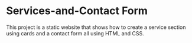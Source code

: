 # Services-and-Contact Form
This project is a static website that shows how to create a service section using cards and a contact form all using HTML and CSS.
